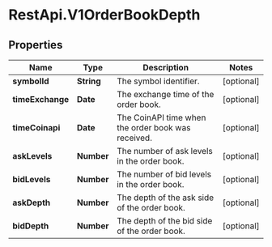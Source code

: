 # RestApi.V1OrderBookDepth

## Properties

Name | Type | Description | Notes
------------ | ------------- | ------------- | -------------
**symbolId** | **String** | The symbol identifier. | [optional] 
**timeExchange** | **Date** | The exchange time of the order book. | [optional] 
**timeCoinapi** | **Date** | The CoinAPI time when the order book was received. | [optional] 
**askLevels** | **Number** | The number of ask levels in the order book. | [optional] 
**bidLevels** | **Number** | The number of bid levels in the order book. | [optional] 
**askDepth** | **Number** | The depth of the ask side of the order book. | [optional] 
**bidDepth** | **Number** | The depth of the bid side of the order book. | [optional] 


